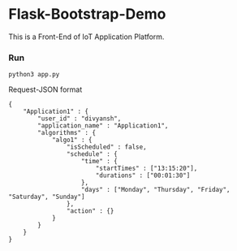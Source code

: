 # Flask-Bootstrap-Demo
This is a Front-End of IoT Application Platform.

### Run
```
python3 app.py
```

Request-JSON format
```
{
    "Application1" : {
        "user_id" : "divyansh",
        "application_name" : "Application1",
        "algorithms" : {
            "algo1" : {
                "isScheduled" : false,
                "schedule" : {
                    "time" : {
                        "startTimes" : ["13:15:20"],
                        "durations" : ["00:01:30"]
                    },
                    "days" : ["Monday", "Thursday", "Friday", "Saturday", "Sunday"]
                },
                "action" : {}
            }
        }
    }
}

```